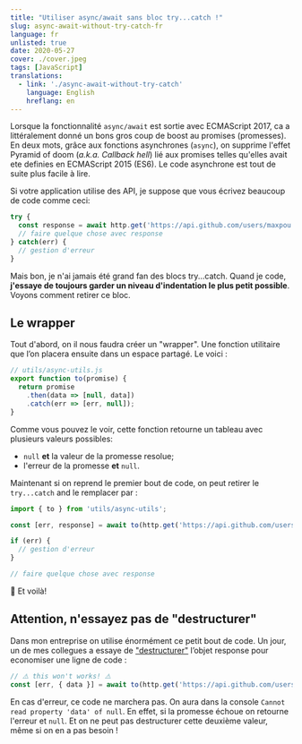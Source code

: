 ```yaml
---
title: "Utiliser async/await sans bloc try...catch !"
slug: async-await-without-try-catch-fr
language: fr
unlisted: true
date: 2020-05-27
cover: ./cover.jpeg
tags: [JavaScript]
translations:
  - link: './async-await-without-try-catch'
    language: English
    hreflang: en
---
```


Lorsque la fonctionnalité `async/await` est sortie avec ECMAScript 2017, ca a littéralement donné un bons gros coup de boost au promises (promesses).
En deux mots, grâce aux fonctions asynchrones (`async`), on supprime l'effet Pyramid of doom (*a.k.a. Callback hell*) lié aux promises telles qu'elles avait ete definies en ECMAScript 2015 (ES6). Le code asynchrone est tout de suite plus facile à lire.

Si votre application utilise des API, je suppose que vous écrivez beaucoup de code comme ceci:

```js
try {
  const response = await http.get('https://api.github.com/users/maxpou')
  // faire quelque chose avec response
} catch(err) {
  // gestion d'erreur
}
```

Mais bon, je n'ai jamais été grand fan des blocs try...catch. Quand je code, **j'essaye de toujours garder un niveau d'indentation le plus petit possible**. Voyons comment retirer ce bloc.


## Le wrapper

Tout d'abord, on il nous faudra créer un "wrapper". Une fonction utilitaire que l’on placera ensuite dans un espace partagé. Le voici :

```js
// utils/async-utils.js
export function to(promise) {
  return promise
    .then(data => [null, data])
    .catch(err => [err, null]);
}
```

Comme vous pouvez le voir, cette fonction retourne un tableau avec plusieurs valeurs possibles: 
* `null` **et** la valeur de la promesse resolue;
* l'erreur de la promesse **et** `null`.

Maintenant si on reprend le premier bout de code, on peut retirer le `try...catch` and le remplacer par :

```js
import { to } from 'utils/async-utils';

const [err, response] = await to(http.get('https://api.github.com/users/maxpou'))

if (err) {
  // gestion d'erreur
}

// faire quelque chose avec response
```

🎉 Et voilà!


## Attention, n'essayez pas de "destructurer"

Dans mon entreprise on utilise énormément ce petit bout de code. Un jour, un de mes collegues a essaye de ["destructurer"](https://developer.mozilla.org/en-US/docs/Web/JavaScript/Reference/Operators/Destructuring_assignment#Object_destructuring) l’objet response pour economiser une ligne de code :

```js
// ⚠️ this won't works! ⚠️
const [err, { data }] = await to(http.get('https://api.github.com/users/maxpou'))
```

En cas d'erreur, ce code ne marchera pas. On aura dans la console `Cannot read property 'data' of null`. En effet, si la promesse échoue on retourne l'erreur et `null`. Et on ne peut pas destructurer cette deuxième valeur, même si on en a pas besoin !
